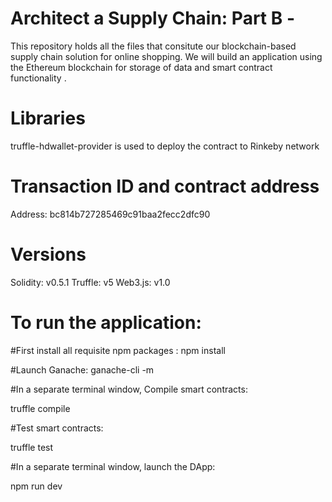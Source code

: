 # Architect a Supply Chain: Part B - 
This repository holds all the files that consitute our blockchain-based supply chain solution for online shopping. We will build an application using the Ethereum blockchain for storage of data and smart contract functionality .

# Libraries
truffle-hdwallet-provider is used to deploy the contract to Rinkeby network

# Transaction ID and contract address
Address: bc814b727285469c91baa2fecc2dfc90


# Versions
Solidity: v0.5.1 Truffle: v5 Web3.js: v1.0

# To run the application: 
#First install all requisite npm packages :
npm install

#Launch Ganache:
ganache-cli -m

#In a separate terminal window, Compile smart contracts:

truffle compile

#Test smart contracts:

truffle test

#In a separate terminal window, launch the DApp:

npm run dev
